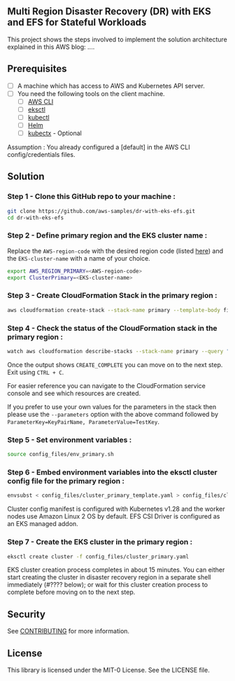 ## Multi Region Disaster Recovery (DR) with EKS and EFS for Stateful Workloads

This project shows the steps involved to implement the solution architecture explained in this AWS blog: ....

## Prerequisites

- [ ] A machine which has access to AWS and Kubernetes API server.
- [ ] You need the following tools on the client machine.
	- [ ] [AWS CLI](https://docs.aws.amazon.com/cli/latest/userguide/cli-chap-install.html)
   	- [ ] [eksctl](https://eksctl.io/installation/)
  	- [ ] [kubectl](https://docs.aws.amazon.com/eks/latest/userguide/install-kubectl.html)
  	- [ ] [Helm](https://helm.sh/docs/intro/install/)
  	- [ ] [kubectx](https://github.com/ahmetb/kubectx) - Optional
     
Assumption : You already configured a [default] in the AWS CLI config/credentials files.

## Solution

### Step 1 - Clone this GitHub repo to your machine :

```bash
git clone https://github.com/aws-samples/dr-with-eks-efs.git
cd dr-with-eks-efs
```
### Step 2 - Define primary region and the EKS cluster name :

Replace the `AWS-region-code` with the desired region code (listed [here](https://docs.aws.amazon.com/AWSEC2/latest/UserGuide/using-regions-availability-zones.html#concepts-available-regions)) and the `EKS-cluster-name` with a name of your choice.

```bash
export AWS_REGION_PRIMARY=<AWS-region-code>
export ClusterPrimary=<EKS-cluster-name>
```

### Step 3 - Create CloudFormation Stack in the primary region : 

```bash
aws cloudformation create-stack --stack-name primary --template-body file://config-files/cfn_primary.yaml --region $AWS_REGION_PRIMARY
```

### Step 4 - Check the status of the CloudFormation stack in the primary region :

```bash
watch aws cloudformation describe-stacks --stack-name primary --query "Stacks[0].StackStatus" --output text --region $AWS_REGION_PRIMARY
```

Once the output shows `CREATE_COMPLETE` you can move on to the next step. Exit using `CTRL + C`. 

For easier reference you can navigate to the CloudFormation service console and see which resources are created. 

If you prefer to use your own values for the parameters in the stack then please use the `--parameters` option with the above command followed by `ParameterKey=KeyPairName, ParameterValue=TestKey`.

### Step 5 - Set environment variables :

```bash
source config_files/env_primary.sh
```

### Step 6 - Embed environment variables into the eksctl cluster config file for the primary region :

```bash
envsubst < config_files/cluster_primary_template.yaml > config_files/cluster_primary.yaml
```

Cluster config manifest is configured with Kubernetes v1.28 and the worker nodes use Amazon Linux 2 OS by default. EFS CSI Driver is configured as an EKS managed addon.

### Step 7 - Create the EKS cluster in the primary region : 

```bash
eksctl create cluster -f config_files/cluster_primary.yaml
```

EKS cluster creation process completes in about 15 minutes. You can either start creating the cluster in disaster recovery region in a separate shell immediately (#???? below); or wait for this cluster creation process to complete before moving on to the next step.

## Security

See [CONTRIBUTING](CONTRIBUTING.md#security-issue-notifications) for more information.

## License

This library is licensed under the MIT-0 License. See the LICENSE file.

